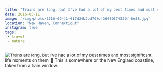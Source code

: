 ```yaml
---
title: "Trains are long, but I've had a lot of my best times and most significant life moments on them. 🚈  This is somewhere on the New England coastline, taken from a train window."
date: 2016-05-11
image: "/img/photo/2016-05-11-417d24b3bd70fc436486274556ff8e88.jpg"
location: "New Haven, Connecticut"
instagram: true
tags:
 - travel
 - nature
---
```


![Trains are long, but I've had a lot of my best times and most significant life moments on them. 🚈  This is somewhere on the New England coastline, taken from a train window.](/img/photo/2016-05-11-417d24b3bd70fc436486274556ff8e88.jpg)
